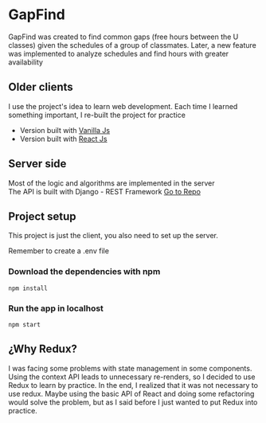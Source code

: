 # GapFind

GapFind was created to find common gaps (free hours between the U classes) given the schedules of a group of classmates. Later, a new feature was implemented to analyze schedules and find hours with greater availability

## Older clients

I use the project's idea to learn web development. Each time I learned something important, I re-built the project for practice

- Version built with [Vanilla Js](https://github.com/dgop92/find-your-gap)
- Version built with [React Js](https://github.com/dgop92/find-your-gap-react)

## Server side

Most of the logic and algorithms are implemented in the server <br>
The API is built with Django - REST Framework [Go to Repo](https://github.com/dgop92/find-your-gap-api)

## Project setup

This project is just the client, you also need to set up the server.

Remember to create a .env file

### Download the dependencies with npm

```
npm install
```

### Run the app in localhost

```
npm start
```

## ¿Why Redux?

I was facing some problems with state management in some components. Using the context API leads to unnecessary re-renders, so I decided to use Redux to learn by practice. In the end, I realized that it was not necessary to use redux. Maybe using the basic API of React and doing some refactoring would solve the problem, but as I said before I just wanted to put Redux into practice.
